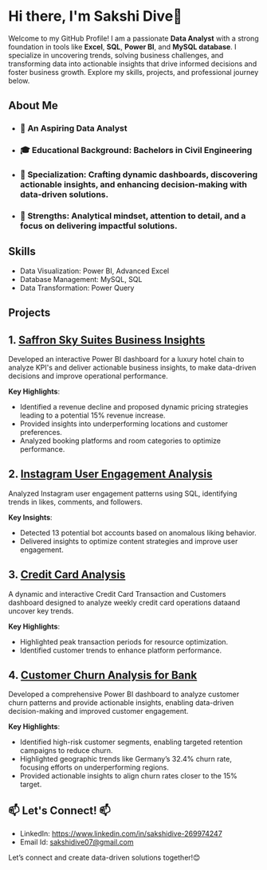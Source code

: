 # Hi there, I'm Sakshi Dive👋

Welcome to my GitHub Profile! I am a passionate **Data Analyst** with a strong foundation in tools like **Excel**, **SQL**, **Power BI**, and **MySQL database**. I specialize in uncovering trends, solving business challenges, and transforming data into actionable insights that drive informed decisions and foster business growth. Explore my skills, projects, and professional journey below.

## About Me 
- ### 💼 An Aspiring Data Analyst
- ### 🎓 Educational Background: Bachelors in Civil Engineering
- ### 🚀 Specialization: Crafting dynamic dashboards, discovering actionable insights, and enhancing decision-making with data-driven solutions.
- ### 🧠 Strengths: Analytical mindset, attention to detail, and a focus on delivering impactful solutions.

## Skills
- Data Visualization: Power BI, Advanced Excel
- Database Management: MySQL, SQL
- Data Transformation: Power Query


## Projects 

## 1. [**Saffron Sky Suites Business Insights**](https://github.com/sakshidive/Saffron-Sky-Suites-Business-Insights/blob/main/README.md)
Developed an interactive Power BI dashboard for a luxury hotel chain to analyze KPI's and deliver actionable business insights, to make data-driven decisions and improve operational performance.

**Key Highlights**:  
- Identified a revenue decline and proposed dynamic pricing strategies leading to a potential 15% revenue increase.
- Provided insights into underperforming locations and customer preferences.  
- Analyzed booking platforms and room categories to optimize performance.

## 2. [**Instagram User Engagement Analysis**](https://github.com/sakshidive/Instagram-User-Engagement-Analysis-)
 Analyzed Instagram user engagement patterns using SQL, identifying trends in likes, comments, and followers.

**Key Insights**:
  - Detected 13 potential bot accounts based on anomalous liking behavior.
  - Delivered insights to optimize content strategies and improve user engagement.

## 3. [**Credit Card Analysis**](https://github.com/sakshidive/Credit-Card-Analysis-Dashboard)
A dynamic and interactive Credit Card Transaction and Customers dashboard designed to analyze weekly credit card operations dataand uncover key trends.

**Key Highlights**:
- Highlighted peak transaction periods for resource optimization.
- Identified customer trends to enhance platform performance.

## 4. [**Customer Churn Analysis for Bank**](https://github.com/sakshidive/Customer-Churn-Analysis-for-Bank)
Developed a comprehensive Power BI dashboard to analyze customer churn patterns and provide actionable insights, enabling data-driven decision-making and improved customer engagement.

**Key Highlights**:
- Identified high-risk customer segments, enabling targeted retention campaigns to reduce churn.
- Highlighted geographic trends like Germany’s 32.4% churn rate, focusing efforts on underperforming regions.
- Provided actionable insights to align churn rates closer to the 15% target.

## 📫 Let's Connect! 📫
- LinkedIn: https://www.linkedin.com/in/sakshidive-269974247
- Email Id: sakshidive07@gmail.com

Let’s connect and create data-driven solutions together!😊 


